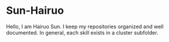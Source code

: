 # Sun-Hairuo

Hello, I am Hairuo Sun. I keep my repositories organized and well documented. In general, each skill exists in a cluster subfolder.
